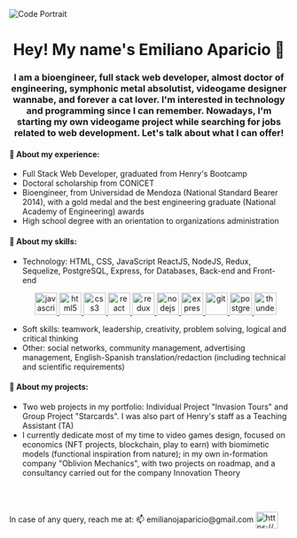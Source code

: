 <img src="https://github.com/NoahReaver/NoahReaver/blob/main/PortraitGH.png" alt="Code Portrait"/>

<h1 align="center">Hey! My name's Emiliano Aparicio 👋</h1>

<h3 align="center">I am a bioengineer, full stack web developer, almost doctor of engineering, symphonic metal absolutist, videogame designer wannabe, and forever a cat lover. I'm interested in technology and programming since I can remember. Nowadays, I'm starting my own videogame project while searching for jobs related to web development. Let's talk about what I can offer!</h3>

<h4>🧐 About my experience:</h4>
<ul>
  <li>Full Stack Web Developer, graduated from Henry's Bootcamp</li>
  <li>Doctoral scholarship from CONICET</li>
  <li>Bioengineer, from Universidad de Mendoza (National Standard Bearer 2014), with a gold medal and the best engineering graduate (National Academy of Engineering) awards</li>
  <li>High school degree with an orientation to organizations administration</li>
</ul>

<h4>🧠 About my skills:</h4>
<ul>
  <li>Technology: HTML, CSS, JavaScript ReactJS, NodeJS, Redux, Sequelize, PostgreSQL, Express, for Databases, Back-end and Front-end </br> 
<p align="center">
  <a href="https://developer.mozilla.org/en-US/docs/Web/JavaScript" target="_blank"> <img src="https://upload.wikimedia.org/wikipedia/commons/thumb/9/99/Unofficial_JavaScript_logo_2.svg/1024px-Unofficial_JavaScript_logo_2.svg.png" alt="javascript" width="40" height="40"/> </a> 
  <a href="https://www.w3.org/html/" target="_blank"> <img src="https://upload.wikimedia.org/wikipedia/commons/thumb/3/38/HTML5_Badge.svg/600px-HTML5_Badge.svg.png" alt="html5" width="40" height="40"/> </a>
  <a href="https://www.w3schools.com/css/" target="_blank"> <img src="https://cdn4.iconfinder.com/data/icons/social-media-logos-6/512/121-css3-512.png" alt="css3" width="40" height="40"/> </a> 
  <a href="https://reactjs.org/" target="_blank"> <img src="https://seeklogo.com/images/R/react-logo-7B3CE81517-seeklogo.com.png" alt="react" width="40" height="40"/> </a> 
  <a href="https://redux.js.org" target="_blank"> <img src="https://seeklogo.com/images/R/redux-logo-9CA6836C12-seeklogo.com.png" alt="redux" width="40" height="40"/> 
  <a href="https://nodejs.org" target="_blank"> <img src="https://cdn.pixabay.com/photo/2015/04/23/17/41/node-js-736399_960_720.png" alt="nodejs" height="40"/> </a>
  <a href="https://expressjs.com" target="_blank"> <img src="https://i.cloudup.com/zfY6lL7eFa-3000x3000.png" alt="express" height="40"/> </a> 
  <a href="https://git-scm.com/" target="_blank"> <img src="https://www.vectorlogo.zone/logos/git-scm/git-scm-icon.svg" alt="git" width="40" height="40"/> </a> 
  <a href="https://www.postgresql.org" target="_blank"> <img src="https://upload.wikimedia.org/wikipedia/commons/thumb/2/29/Postgresql_elephant.svg/1200px-Postgresql_elephant.svg.png" alt="postgresql" width="40" height="40"/> </a> 
  <a href="https://www.thunderclient.com/" target="_blank"> <img src="https://img.stackshare.io/service/25390/default_b75b4798687f3a8ac77b1c03ce99c60560b06ccb.jpg" alt="thunderClient" width="40" height="40"/> </a>
  <li>Soft skills: teamwork, leadership, creativity, problem solving, logical and critical thinking</li>
  <li>Other: social networks, community management, advertising management, English-Spanish translation/redaction (including technical and scientific requirements)</li>
</ul>


<h4>🦾 About my projects:</h4>
<ul>
  <li>Two web projects in my portfolio: Individual Project "Invasion Tours" and Group Project "Starcards". I was also part of Henry's staff as a Teaching Assistant (TA)</li>
  <li>I currently dedicate most of my time to video games design, focused on economics (NFT projects, blockchain, play to earn) with biomimetic models (functional inspiration from nature); in my own in-formation company "Oblivion Mechanics", with two projects on roadmap, and a consultancy carried out for the company Innovation Theory</li>
</ul>

<br></br>
<p align="left">
In case of any query, reach me at: 📫 emilianojaparicio@gmail.com
<a href="https://www.linkedin.com/in/emiliano-aparicio-8b9757236" target="_blank"><img align="center" src="https://cdn.jsdelivr.net/npm/simple-icons@3.0.1/icons/linkedin.svg" alt="https://www.linkedin.com/in/emiliano-aparicio-8b9757236" height="30" width="40" /></a>
</p>
